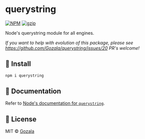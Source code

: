 # querystring

[![NPM](https://img.shields.io/npm/v/querystring.svg)](https://npm.im/querystring)
[![gzip](https://badgen.net/bundlephobia/minzip/querystring@latest)](https://bundlephobia.com/result?p=querystring@latest)

Node's querystring module for all engines.

_If you want to help with evolution of this package, please see https://github.com/Gozala/querystring/issues/20 PR's welcome!_

## 🔧 Install

```sh
npm i querystring
```

## 📖 Documentation

Refer to [Node's documentation for `querystring`](https://nodejs.org/api/querystring.html).

## 📜 License

MIT &copy; [Gozala](https://github.com/Gozala)
